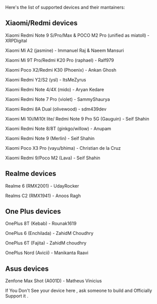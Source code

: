 Here's the list of supported devices and their mantainers:

Xiaomi/Redmi devices
------------------------------------------
Xiaomi Redmi Note 9 S/Pro/Max & POCO M2 Pro (unified as miatoll) - XRPDigital

Xiaomi Mi A2 (jasmine) - Immanuel Raj & Naeem Mansuri

Xiaomi Mi 9T Pro/Redmi K20 Pro (raphael) - Ralf979

Xiaomi Poco X2/Redmi K30 (Phoenix) - Ankan Ghosh

Xiaomi Redmi Y2/S2 (ysl) - ItsMeZyrus

Xiaomi Redmi Note 4/4X (mido) - Aryan Kedare

Xiaomi Redmi Note 7 Pro (violet) - SammyShaurya

Xiaomi Redmi 8A Dual (olivewood) - sdm439dev

Xiaomi Mi 10i/Mi10t lite/ Redmi Note 9 Pro 5G (Gauguin) - Seif Shahin

Xiaomi Redmi Note 8/8T (ginkgo/willow) - Anupam

Xiaomi Redmi Note 9 (Merlin) - Seif Shahin

Xiaomi Poco X3 Pro (vayu/bhima) - Christian de la Cruz

Xiaomi Redmi 9/Poco M2 (Lava) - Seif Shahin

Realme devices
------------------------------------------
Realme 6 (RMX2001) - UdayRocker

Realms C2 (RMX1941) - Anoos Ragh

One Plus devices
------------------------------------------
OnePlus 8T (Kebab) - Rounak1619

OnePlus 6 (Enchilada) - ZahidM Choudhry

OnePlus 6T (Fajita) - ZahidM choudhry

OnePlus Nord (Avicii) - Manikanta Raavi

Asus devices
------------------------------------------
Zenfone Max Shot (A001D) - Matheus Vinicius

If You Don't See your device here , ask someone to build and Officially Support it .
